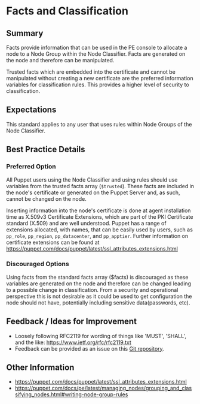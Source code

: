 # Facts and Classification

## Summary

Facts provide information that can be used in the PE console to allocate a node
to a Node Group within the Node Classifier. Facts are generated on the node and
therefore can be manipulated.

Trusted facts which are embedded into the certificate and cannot be manipulated
without creating a new certificate are the preferred information variables for
classification rules. This provides a higher level of security to
classification.

## Expectations

This standard applies to any user that uses rules within Node Groups of the
Node Classifier.

## Best Practice Details

### Preferred Option

All Puppet users using the Node Classifier and using rules should use variables
from the trusted facts array (`$trusted`). These facts are included in the
node's certificate or generated on the Puppet Server and, as such, cannot be changed on
the node.

Inserting information into the node's certificate is done at agent installation
time as X.509v3 Certificate Extensions, which are part of the PKI Certificate
standard (X.509) and are well understood. Puppet has a range of extensions
allocated, with names, that can be easily used by users, such as `pp_role`,
`pp_region`, `pp_datacenter`, and `pp_apptier`. Further information on
certificate extensions can be found at
https://puppet.com/docs/puppet/latest/ssl_attributes_extensions.html

### Discouraged Options

Using facts from the standard facts array ($facts) is discouraged as these
variables are generated on the node and therefore can be changed leading to a
possible change in classification. From a security and operational perspective
this is not desirable as it could be used to get configuration the node should
not have, potentially including sensitive data(passwords, etc).

## Feedback / Ideas for Improvement

* Loosely following RFC2119 for wording of things like 'MUST', 'SHALL', and the
  like: https://www.ietf.org/rfc/rfc2119.txt
* Feedback can be provided as an issue on this [Git
  repository](https://github.com/puppetlabs/best-practices/issues).

## Other Information

* https://puppet.com/docs/puppet/latest/ssl_attributes_extensions.html
* https://puppet.com/docs/pe/latest/managing_nodes/grouping_and_classifying_nodes.html#writing-node-group-rules
